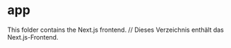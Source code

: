 # app

This folder contains the Next.js frontend. // Dieses Verzeichnis enthält das Next.js-Frontend.
